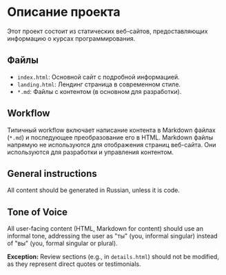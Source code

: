 # Описание проекта

Этот проект состоит из статических веб-сайтов, предоставляющих информацию о курсах программирования.

## Файлы

*   `index.html`: Основной сайт с подробной информацией.
*   `landing.html`: Лендинг страница в современном стиле.
*   `*.md`: Файлы с контентом (в основном для разработки).

## Workflow

Типичный workflow включает написание контента в Markdown файлах (`*.md`) и последующее преобразование его в HTML. Markdown файлы напрямую не используются для отображения страниц веб-сайта. Они используются для разработки и управления контентом.

## General instructions

All content should be generated in Russian, unless it is code.

## Tone of Voice

All user-facing content (HTML, Markdown for content) should use an informal tone, addressing the user as "ты" (you, informal singular) instead of "вы" (you, formal singular or plural).

**Exception:** Review sections (e.g., in `details.html`) should not be modified, as they represent direct quotes or testimonials.

